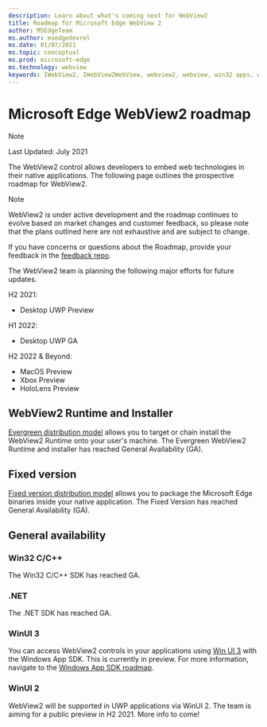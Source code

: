 ```yaml
---
description: Learn about what's coming next for WebView2
title: Roadmap for Microsoft Edge WebView 2
author: MSEdgeTeam
ms.author: msedgedevrel
ms.date: 01/07/2021
ms.topic: conceptual
ms.prod: microsoft-edge
ms.technology: webview
keywords: IWebView2, IWebView2WebView, webview2, webview, win32 apps, win32, edge, ICoreWebView2, ICoreWebView2Host, browser control, edge html
---
```

# Microsoft Edge WebView2 roadmap  

> [!NOTE]
> Last Updated:  July 2021  

The WebView2 control allows developers to embed web technologies in their native applications.  The following page outlines the prospective roadmap for WebView2.  

> [!NOTE]
> WebView2 is under active development and the roadmap continues to evolve based on market changes and customer feedback, so please note that the plans outlined here are not exhaustive and are subject to change.  

If you have concerns or questions about the Roadmap, provide your feedback in the [feedback repo][GithubMicrosoftedgeWebviewfeedbackMain].  

The WebView2 team is planning the following major efforts for future updates.  

H2 2021:
* Desktop UWP Preview

H1 2022:
* Desktop UWP GA

H2 2022 & Beyond:
* MacOS Preview
* Xbox Preview
* HoloLens Preview

## WebView2 Runtime and Installer  

[Evergreen distribution model][ConceptDistributionEvergreenModel] allows you to target or chain install the WebView2 Runtime onto your user's machine.  The Evergreen WebView2 Runtime and installer has reached General Availability \(GA\).  

## Fixed version  

[Fixed version distribution model][ConceptsDistributionFixedVersionModel] allows you to package the Microsoft Edge binaries inside your native application.  The Fixed Version has reached General Availability \(GA\).  

## General availability  

### Win32 C/C++  

The Win32 C/C++ SDK has reached GA.  

### .NET  

The .NET SDK has reached GA. 

### WinUI 3

You can access WebView2 controls in your applications using [Win UI 3][UwpToolkitsWinui3Index] with the Windows App SDK. This is currently in preview. For more information, navigate to the [Windows App SDK roadmap][WindowsAppSDKRoadmap].

### WinUI 2

WebView2 will be supported in UWP applications via WinUI 2. The team is aiming for a public preview in H2 2021. More info to come!

 
<!-- links -->  

[WindowsAppSDKRoadmap]: https://github.com/microsoft/WindowsAppSDK/blob/main/docs/roadmap.md "Roadmap"
[ConceptDistributionEvergreenModel]: ./concepts/distribution.md#evergreen-distribution-mode "Evergreen distribution model - Distribution of applications using WebView2 | Microsoft Docs"  
[ConceptsDistributionFixedVersionModel]: ./concepts/distribution.md#fixed-version-distribution-mode "Fixed version distribution model - Distribution of applications using WebView2 | Microsoft Docs"  

[UwpToolkitsWinui3Index]: /uwp/toolkits/winui3/index "Windows UI Library 3.0 Preview 1 (May 2020) | Microsoft Docs"  

[GithubMicrosoftedgeWebviewfeedbackMain]: https://github.com/MicrosoftEdge/WebViewFeedback "WebView Feedback - MicrosoftEdge/WebViewFeedback | GitHub"  

[GithubMicrosoftUiXamlRoadmap]: https://github.com/microsoft/microsoft-ui-xaml/blob/master/docs/roadmap.md "Windows UI Library Roadmap - microsoft/microsoft-ui-xaml | GitHub"  
